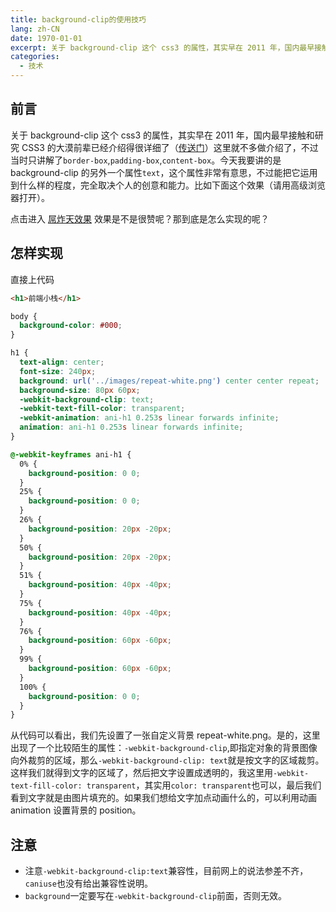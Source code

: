 ```yaml
---
title: background-clip的使用技巧
lang: zh-CN
date: 1970-01-01
excerpt: 关于 background-clip 这个 css3 的属性，其实早在 2011 年，国内最早接触和研究 CSS3 的大漠前辈已经介绍得很详细了...
categories:
  - 技术
---
```


## 前言

关于 background-clip 这个 css3 的属性，其实早在 2011 年，国内最早接触和研究 CSS3 的大漠前辈已经介绍得很详细了（[传送门](http://www.w3cplus.com/content/css3-background-clip/)）这里就不多做介绍了，不过当时只讲解了`border-box`,`padding-box`,`content-box`。今天我要讲的是 background-clip 的另外一个属性`text`，这个属性非常有意思，不过能把它运用到什么样的程度，完全取决个人的创意和能力。比如下面这个效果（请用高级浏览器打开）。

点击进入 <a href="https://techjs.cn/demo/background-clip/index.html" target="_blank">屌炸天效果</a>
效果是不是很赞呢？那到底是怎么实现的呢？

## 怎样实现

直接上代码

```html
<h1>前端小栈</h1>
```

```css
body {
  background-color: #000;
}

h1 {
  text-align: center;
  font-size: 240px;
  background: url('../images/repeat-white.png') center center repeat;
  background-size: 80px 60px;
  -webkit-background-clip: text;
  -webkit-text-fill-color: transparent;
  -webkit-animation: ani-h1 0.253s linear forwards infinite;
  animation: ani-h1 0.253s linear forwards infinite;
}

@-webkit-keyframes ani-h1 {
  0% {
    background-position: 0 0;
  }
  25% {
    background-position: 0 0;
  }
  26% {
    background-position: 20px -20px;
  }
  50% {
    background-position: 20px -20px;
  }
  51% {
    background-position: 40px -40px;
  }
  75% {
    background-position: 40px -40px;
  }
  76% {
    background-position: 60px -60px;
  }
  99% {
    background-position: 60px -60px;
  }
  100% {
    background-position: 0 0;
  }
}
```

从代码可以看出，我们先设置了一张自定义背景 repeat-white.png。是的，这里出现了一个比较陌生的属性：`-webkit-background-clip`,即指定对象的背景图像向外裁剪的区域，那么`-webkit-background-clip: text`就是按文字的区域裁剪。这样我们就得到文字的区域了，然后把文字设置成透明的，我这里用`-webkit-text-fill-color: transparent`，其实用`color: transparent`也可以，最后我们看到文字就是由图片填充的。如果我们想给文字加点动画什么的，可以利用动画 animation 设置背景的 position。

## 注意

- 注意`-webkit-background-clip:text`兼容性，目前网上的说法参差不齐，`caniuse`也没有给出兼容性说明。
- `background`一定要写在`-webkit-background-clip`前面，否则无效。
